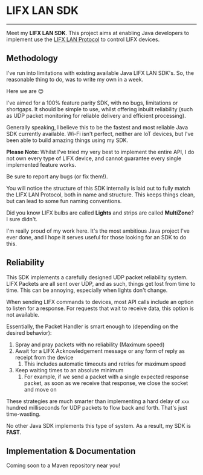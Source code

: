 # LIFX LAN SDK

----------------

Meet my **LIFX LAN SDK**. This project aims at enabling Java developers to implement use the [LIFX LAN Protocol](https://lan.developer.lifx.com/docs/) to control LIFX devices.

## Methodology
I've run into limitations with existing available Java LIFX LAN SDK's. So, the reasonable thing to do, was to write my own in a week.

Here we are 😊

I've aimed for a 100% feature parity SDK, with no bugs, limitations or shortgaps. It should be simple to use, whilst offering inbuilt reliability (such as UDP packet monitoring for reliable delivery and efficient processing).

Generally speaking, I believe this to be the fastest and most reliable Java SDK currently available. Wi-Fi isn't perfect, neither are IoT devices, but I've been able to build amazing things using my SDK.

**Please Note:** Whilst I've tried my very best to implement the entire API, I do not own every type of LIFX device, and cannot guarantee every single implemented feature works.

Be sure to report any bugs (or fix them!).

You will notice the structure of this SDK internally is laid out to fully match the LIFX LAN Protocol, both in name and structure. This keeps things clean, but can lead to some fun naming conventions. 

Did you know LIFX bulbs are called **Lights** and strips are called **MultiZone**? I sure didn't. 

I'm really proud of my work here. It's the most ambitious Java project I've ever done, and I hope it serves useful for those looking for an SDK to do this.

## Reliability
This SDK implements a carefully designed UDP packet reliability system. LIFX Packets are all sent over UDP, and as such, things get lost from time to time. This can be annoying, especially when lights don't change.

When sending LIFX commands to devices, most API calls include an option to listen for a response. For requests that wait to receive data, this option is not available.

Essentially, the Packet Handler is smart enough to (depending on the desired behavior):
1) Spray and pray packets with no reliability (Maximum speed)
2) Await for a LIFX Acknowledgement message or any form of reply as receipt from the device
   1) This includes automatic timeouts and retries for maximum speed
3) Keep waiting times to an absolute minimum
   1) For example, if we send a packet with a single expected response packet, as soon as we receive that response, we close the socket and move on

These strategies are much smarter than implementing a hard delay of ``xxx`` hundred milliseconds for UDP packets to flow back and forth. That's just time-wasting.

No other Java SDK implements this type of system. As a result, my SDK is **FAST**.

## Implementation & Documentation
Coming soon to a Maven repository near you!
